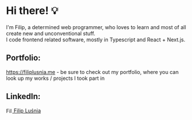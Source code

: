 # Hi there! 💡

I'm Filip, a determined web programmer, who loves to learn and most of all create new and unconventional stuff. <br/>
I code frontend related software, mostly in Typescript and React + Next.js.

## Portfolio:
https://filiplusnia.me - be sure to check out my portfolio, where you can look up my works / projects I took part in

## LinkedIn: 
[<img src="https://cdn.jsdelivr.net/npm/simple-icons@v3/icons/linkedin.svg" align="center" alt="FilipLusniaLinkedIn" width="17px" /> Filip Luśnia][linkedin]

[linkedin]: https://www.linkedin.com/in/filiplusnia/
